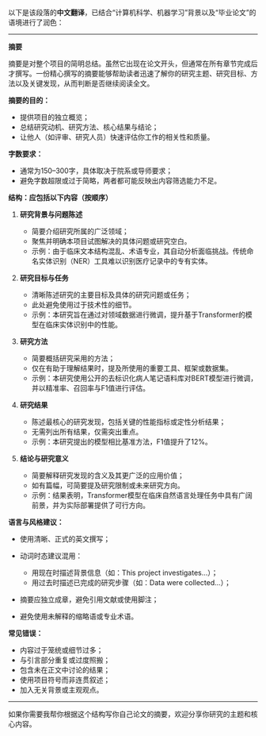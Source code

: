 以下是该段落的**中文翻译**，已结合“计算机科学、机器学习”背景以及“毕业论文”的语境进行了润色：

---

**摘要**

摘要是对整个项目的简明总结。虽然它出现在论文开头，但通常在所有章节完成后才撰写。一份精心撰写的摘要能够帮助读者迅速了解你的研究主题、研究目标、方法以及关键发现，从而判断是否继续阅读全文。

**摘要的目的：**

* 提供项目的独立概览；
* 总结研究动机、研究方法、核心结果与结论；
* 让他人（如评审、研究人员）快速评估你工作的相关性和质量。

**字数要求：**

* 通常为150–300字，具体取决于院系或导师要求；
* 避免字数超限或过于简略，两者都可能反映出内容筛选能力不足。

**结构：应包括以下内容（按顺序）**

1. **研究背景与问题陈述**

   * 简要介绍研究所属的广泛领域；
   * 聚焦并明确本项目试图解决的具体问题或研究空白。
   * 示例：由于临床文本结构混乱、术语专业，其自动分析面临挑战。传统命名实体识别（NER）工具难以识别医疗记录中的专有实体。

2. **研究目标与任务**

   * 清晰陈述研究的主要目标及具体的研究问题或任务；
   * 此处避免使用过于技术性的细节。
   * 示例：本研究旨在通过对领域数据进行微调，提升基于Transformer的模型在临床实体识别中的性能。

3. **研究方法**

   * 简要概括研究采用的方法；
   * 仅在有助于理解结果时，提及所使用的重要工具、框架或数据集。
   * 示例：本研究使用公开的去标识化病人笔记语料库对BERT模型进行微调，并以精准率、召回率与F1值进行评估。

4. **研究结果**

   * 陈述最核心的研究发现，包括关键的性能指标或定性分析结果；
   * 无需列出所有结果，仅需突出重点。
   * 示例：本研究提出的模型相比基准方法，F1值提升了12%。

5. **结论与研究意义**

   * 简要解释研究发现的含义及其更广泛的应用价值；
   * 如有篇幅，可简要提及研究限制或未来研究方向。
   * 示例：结果表明，Transformer模型在临床自然语言处理任务中具有广阔前景，并为实际部署提供了可行方向。

**语言与风格建议：**

* 使用清晰、正式的英文撰写；
* 动词时态建议混用：

  * 用现在时描述背景信息（如：This project investigates...）；
  * 用过去时描述已完成的研究步骤（如：Data were collected...）；
* 摘要应独立成章，避免引用文献或使用脚注；
* 避免使用未解释的缩略语或专业术语。

**常见错误：**

* 内容过于笼统或细节过多；
* 与引言部分重复或过度照搬；
* 包含未在正文中讨论的结果；
* 使用项目符号而非连贯叙述；
* 加入无关背景或主观观点。

---

如果你需要我帮你根据这个结构写你自己论文的摘要，欢迎分享你研究的主题和核心内容。
